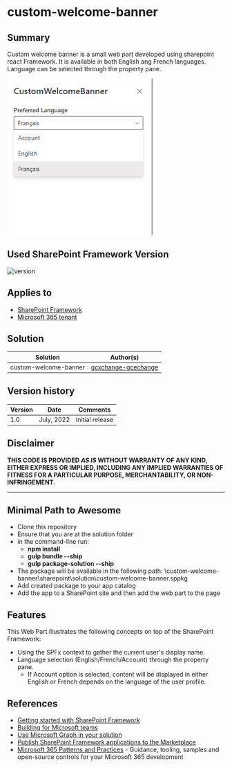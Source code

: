 # custom-welcome-banner

## Summary
Custom welcome banner is a small web part developed using sharepoint react Framework. It is available in both English ang French languages. Language can be selected through the property pane.

![screenshot of the property pane](./src/webparts/customWelcomeBanner/assets/screenshot1.png)

## Used SharePoint Framework Version

![version](https://img.shields.io/badge/version-1.13-green.svg)

## Applies to

- [SharePoint Framework](https://aka.ms/spfx)
- [Microsoft 365 tenant](https://docs.microsoft.com/en-us/sharepoint/dev/spfx/set-up-your-developer-tenant)

## Solution

| Solution    | Author(s)                                               |
| ----------- | ------------------------------------------------------- |
| custom-welcome-banner | [gcxchange-gcechange](https://github.com/gcxchange-gcechange) |

## Version history

| Version | Date             | Comments        |
| ------- | ---------------- | --------------- |
| 1.0     | July, 2022 | Initial release |

## Disclaimer

**THIS CODE IS PROVIDED _AS IS_ WITHOUT WARRANTY OF ANY KIND, EITHER EXPRESS OR IMPLIED, INCLUDING ANY IMPLIED WARRANTIES OF FITNESS FOR A PARTICULAR PURPOSE, MERCHANTABILITY, OR NON-INFRINGEMENT.**

---

## Minimal Path to Awesome
- Clone this repository
- Ensure that you are at the solution folder
- in the command-line run:
  - **npm install**
  - **gulp bundle --ship**
  - **gulp package-solution --ship**
- The package will be available in the following path: \custom-welcome-banner\sharepoint\solution\custom-welcome-banner.sppkg
- Add created package to your app catalog
- Add the app to a SharePoint site and then add the web part to the page

## Features
This Web Part illustrates the following concepts on top of the SharePoint Framework:
* Using the SPFx context to gather the current user's display name.
* Language selection (English/French/Account) through the property pane.
  - If Account option is selected, content will be displayed in either English or French depends on the language of the user profile.

## References
- [Getting started with SharePoint Framework](https://docs.microsoft.com/en-us/sharepoint/dev/spfx/set-up-your-developer-tenant)
- [Building for Microsoft teams](https://docs.microsoft.com/en-us/sharepoint/dev/spfx/build-for-teams-overview)
- [Use Microsoft Graph in your solution](https://docs.microsoft.com/en-us/sharepoint/dev/spfx/web-parts/get-started/using-microsoft-graph-apis)
- [Publish SharePoint Framework applications to the Marketplace](https://docs.microsoft.com/en-us/sharepoint/dev/spfx/publish-to-marketplace-overview)
- [Microsoft 365 Patterns and Practices](https://aka.ms/m365pnp) - Guidance, tooling, samples and open-source controls for your Microsoft 365 development
